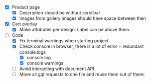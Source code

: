 - [x] Product page
  - [x] Description should be without scrollbar
  - [x] Images from gallery images should have space between then

- [x] Cart overlay
  - [x] Make attributes per design. Label can be above them.

- [ ] Code
  - [x] Fix terminal warnings when starting project.
  - [x] Check console in browser, there is a lot of error + redundant console.logs
    - [x] console.log
    - [x] console warnings
  - [ ] Avoid interacting with document API.
  - [ ] Move all gql requests to one file and reuse them out of there.
